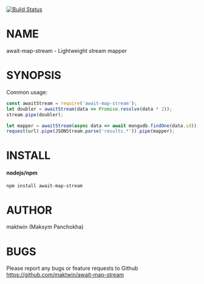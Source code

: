 [![Build Status](https://travis-ci.org/maktwin/await-map-stream.svg?branch=master)](https://travis-ci.org/maktwin/await-map-stream)

# NAME
await-map-stream - Lightweight stream mapper

# SYNOPSIS
Common usage:

```javascript
const awaitStream = require('await-map-stream');
let doubler = awaitStream(data => Promise.resolve(data * 2));
stream.pipe(doubler);

let mapper = awaitStream(async data => await mongodb.findOne(data.id));
request(url).pipe(JSONStream.parse('results.*')).pipe(mapper);
```

# INSTALL

#### nodejs/npm

```bash
npm install await-map-stream
```

# AUTHOR
maktwin (Maksym Panchokha)

# BUGS
Please report any bugs or feature requests to Github https://github.com/maktwin/await-map-stream